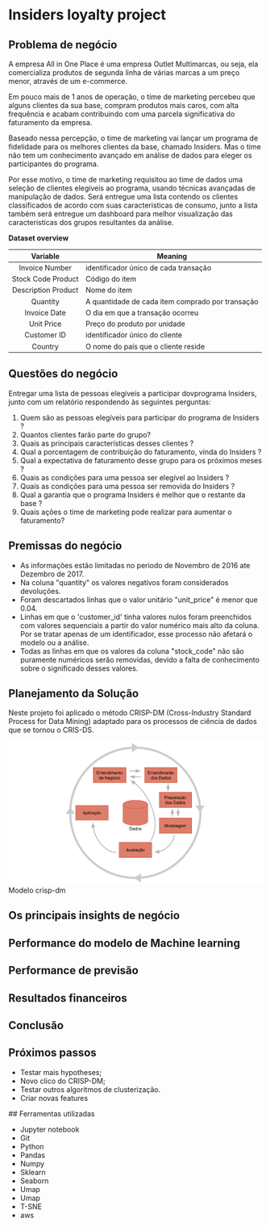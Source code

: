 # Insiders loyalty project


## Problema de negócio

A empresa All in One Place é uma empresa Outlet Multimarcas, ou seja, ela comercializa produtos de segunda
linha de várias marcas a um preço menor, através de um e-commerce.

Em pouco mais de 1 anos de operação, o time de marketing percebeu que alguns clientes da sua base,
compram produtos mais caros, com alta frequência e acabam contribuindo com uma parcela significativa do
faturamento da empresa.

Baseado nessa percepção, o time de marketing vai lançar um programa de fidelidade para os melhores clientes
da base, chamado Insiders. Mas o time não tem um conhecimento avançado em análise de dados para eleger
os participantes do programa.

Por esse motivo, o time de marketing requisitou ao time de dados uma seleção de clientes elegíveis ao
programa, usando técnicas avançadas de manipulação de dados. Será entregue uma lista contendo os clientes classificados de acordo com suas caracteristicas de consumo, junto a lista também será entregue um dashboard para melhor visualização das caracteristicas dos grupos resultantes da análise. 

**Dataset overview**


| **Variable** | **Meaning** |
|:----------:|---------|
| Invoice Number | identificador único de cada transação |
|Stock Code Product | Código do item |
|Description Product|Nome do item|
|Quantity|A quantidade de cada item comprado por transação|
|Invoice Date|O dia em que a transação ocorreu|
|Unit Price| Preço do produto por unidade|
|Customer ID|identificador único do cliente|
|Country|O nome do país que o cliente reside|

##  Questões do negócio

Entregar uma lista de pessoas elegíveis a participar dovprograma Insiders, junto com um relatório respondendo às seguintes perguntas:

1. Quem são as pessoas elegíveis para participar do programa de Insiders ?
2. Quantos clientes farão parte do grupo?
3. Quais as principais características desses clientes ?
4. Qual a porcentagem de contribuição do faturamento, vinda do Insiders ?
5. Qual a expectativa de faturamento desse grupo para os próximos meses ?
6. Quais as condições para uma pessoa ser elegível ao Insiders ?
7. Quais as condições para uma pessoa ser removida do Insiders ?
8. Qual a garantia que o programa Insiders é melhor que o restante da base ?
9. Quais ações o time de marketing pode realizar para aumentar o faturamento?


##  Premissas do negócio
<ul>
    <li>As informações estão limitadas no periodo de Novembro de 2016 ate Dezembro de 2017.</li>
    <li>Na coluna "quantity" os valores negativos foram considerados devoluções.</li>
    <li>Foram descartados linhas que o valor unitário "unit_price" é menor que 0.04.</li>
    <li>Linhas em que o 'customer_id' tinha valores nulos foram preenchidos com valores sequenciais a partir do valor numérico mais alto da coluna. Por se tratar apenas de um identificador, esse processo não afetará o modelo ou a análise.</li>
    <li>Todas as linhas em que os valores da coluna "stock_code" não são puramente numéricos serão removidas, devido a falta de conhecimento sobre o significado desses valores.</li>
</ul>


## Planejamento da Solução

Neste projeto foi aplicado o método CRISP-DM (Cross-Industry Standard Process for Data Mining) adaptado para os processos de ciência de dados que se tornou o CRIS-DS.

![](https://github.com/lavinomenezes/insiders_loyalty_program/blob/main/data/images/crisp.png)
Modelo crisp-dm

##  Os  principais insights de negócio


## Performance do modelo de Machine learning 

## Performance de previsão

## Resultados financeiros

##  Conclusão

##  Próximos passos
<ul>
<li>Testar mais hypotheses;</li>
<li>Novo clico do CRISP-DM;</li>
<li>Testar outros algoritmos de clusterização.</li>
<li>Criar novas features</li>
</ul>
## Ferramentas utilizadas

<ul>
    <li>Jupyter notebook</li>
    <li>Git</li>
    <li>Python</li>
    <li>Pandas</li>
    <li>Numpy</li>
    <li>Sklearn</li>
    <li>Seaborn</li>
    <li>Umap</li>
    <li>Umap</li>
    <li>T-SNE</li>
    <li>aws</li>
</ul>